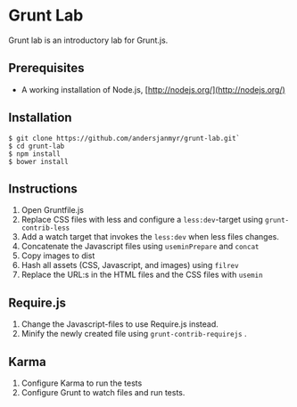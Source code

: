 # Grunt Lab

Grunt lab is an introductory lab for Grunt.js.

## Prerequisites

* A working installation of Node.js, [http://nodejs.org/](http://nodejs.org/)

## Installation

```
$ git clone https://github.com/andersjanmyr/grunt-lab.git`
$ cd grunt-lab
$ npm install
$ bower install
```

## Instructions

1. Open Gruntfile.js
2. Replace CSS files with less and configure a `less:dev`-target using `grunt-contrib-less`
3. Add a watch target that invokes the `less:dev` when less files changes.
4. Concatenate the Javascript files using `useminPrepare` and `concat`
5. Copy images to dist
6. Hash all assets (CSS, Javascript, and images) using `filrev`
7. Replace the URL:s in the HTML files and the CSS files with `usemin`

## Require.js

1. Change the Javascript-files to use Require.js instead.
2. Minify the newly created file using `grunt-contrib-requirejs` .

## Karma

1. Configure Karma to run the tests
2. Configure Grunt to watch files and run tests.

